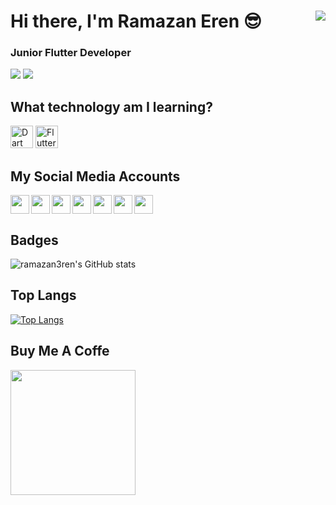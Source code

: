 <h1>Hi there, I'm Ramazan Eren 😎 <img src="https://media.giphy.com/media/unQ3IJU2RG7DO/giphy.gif" align="right"></h1>
<h3>Junior Flutter Developer</h3>

![](https://img.shields.io/badge/Framework-Flutter-informational?style=flat&logo=<Eren>&logoColor=red&color=blue)
![](https://img.shields.io/badge/Languages-Dart-informational?style=flat&logo=<>&logoColor=red&color=blue)

## What technology am I learning?

<p align="left">
<a href="https://dart.dev/" target="_blank" rel="noreferrer"><img src="https://raw.githubusercontent.com/danielcranney/readme-generator/main/public/icons/skills/dart-colored.svg" width="36" height="36" alt="Dart" /></a>
<a href="https://flutter.dev/" target="_blank" rel="noreferrer"><img src="https://raw.githubusercontent.com/danielcranney/readme-generator/main/public/icons/skills/flutter-colored.svg" width="36" height="36" alt="Flutter" /></a>
</p>

## My Social Media Accounts

<p align="left"> 
<a href="http://www.instagram.com/ramazan3ren" target="_blank" rel="noreferrer"><img width="30" src="https://unpkg.com/simple-icons@v4/icons/instagram.svg" align="left"/></a>

<a href="https://www.twitter.com/ramazan3ren" target="_blank" rel="noreferrer"><img width="30" src="https://unpkg.com/simple-icons@v4/icons/twitter.svg" align="left"/></a>

<a href="https://medium.com/@ramazan3ren" target="_blank" rel="noreferrer"><img width="30" src="https://unpkg.com/simple-icons@v4/icons/medium.svg" align="left"/></a>

<a href="https://www.github.com/ramazan3ren" target="_blank" rel="noreferrer"><img width="30" src="https://unpkg.com/simple-icons@v4/icons/github.svg" align="left"/></a>

<a href="https://www.twitch.com/ramazan3ren" target="_blank" rel="noreferrer"><img width="30" src="https://unpkg.com/simple-icons@v4/icons/twitch.svg" align="left"/></a>

<a href="https://www.linkedin.com/in/ramazan3ren/" target="_blank" rel="noreferrer"><img width="30" src="https://unpkg.com/simple-icons@v4/icons/linkedin.svg" align="left"/></a>

<a href="https://stackoverflow.com/users/17768110/ramazan-eren" target="_blank" rel="noreferrer"><img width="30" src="https://unpkg.com/simple-icons@v4/icons/stackoverflow.svg"/></a>
</p>


## Badges
![ramazan3ren's GitHub stats](https://github-readme-stats.vercel.app/api?username=ramazan3ren&show_icons=true&theme=radical)

## Top Langs
[![Top Langs](https://github-readme-stats.vercel.app/api/top-langs/?username=ramazan3ren&langs_count=8)](https://github.com/ramazan3ren/github-readme-stats)
<!-- 
[![Readme Card](https://github-readme-stats.vercel.app/api/pin/?username=ramazan3ren&repo=github-readme-stats)](https://github.com/ramazan3ren/github-readme-stats) -->



## Buy Me A Coffe
<a href="https://www.buymeacoffee.com/ramazan3ren"><img src="https://cdn.buymeacoffee.com/buttons/v2/default-yellow.png" width="200" /></a>


